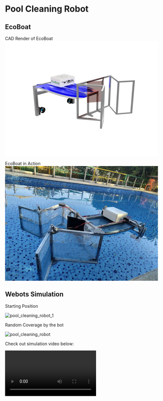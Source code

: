 # Pool Cleaning Robot 

## EcoBoat
CAD Render of EcoBoat
![cad_render_of_ecoboat](https://github.com/Amann09/pool_cleaning_with_net_structure/blob/main/images/CAD_render_of_EcoBoat.png)

EcoBoat in Action
![ecoboat_in_action](https://github.com/Amann09/pool_cleaning_with_net_structure/blob/main/images/EcoBoat_in_pool.jpg)


## Webots Simulation 
Starting Position

![pool_cleaning_robot_1](https://github.com/user-attachments/assets/2f5a7165-396d-4ee9-82bb-3fdcb72311e7)


Random Coverage by the bot

![pool_cleaning_robot](https://github.com/user-attachments/assets/8e3eb250-e401-4801-9747-29005b3335e6)


Check out simulation video below:

![Youtube](recordings\v3_pool_cleaning_robot_with_distance_sensors.mp4)
